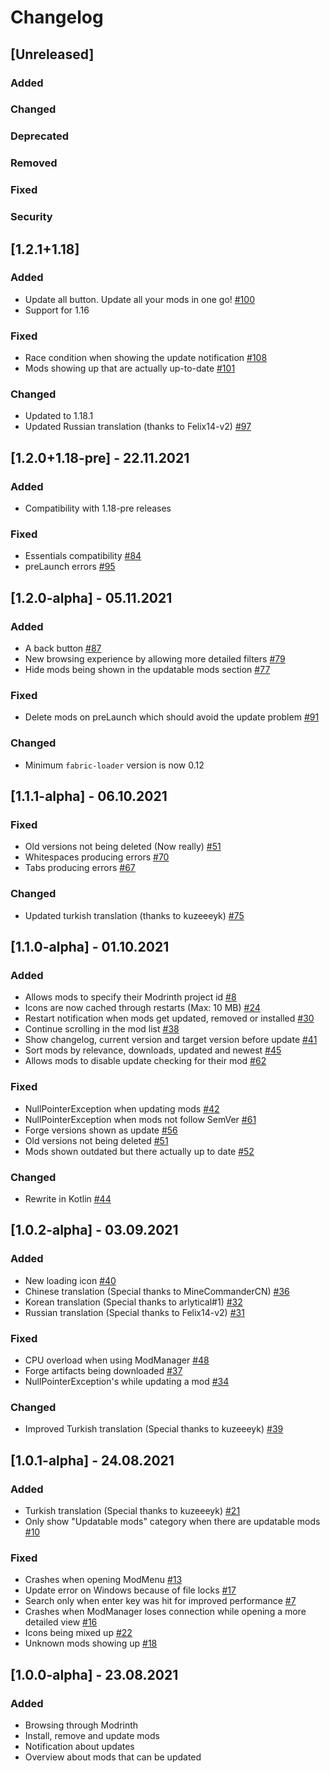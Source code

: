 # Changelog

## [Unreleased]
### Added

### Changed

### Deprecated

### Removed

### Fixed

### Security

## [1.2.1+1.18]
### Added
- Update all button. Update all your mods in one go! [#100](https://github.com/DeathsGun/ModManager/issues/100)
- Support for 1.16

### Fixed
- Race condition when showing the update notification [#108](https://github.com/DeathsGun/ModManager/issues/108)
- Mods showing up that are actually up-to-date [#101](https://github.com/DeathsGun/ModManager/issues/101)

### Changed
- Updated to 1.18.1
- Updated Russian translation (thanks to Felix14-v2) [#97](https://github.com/DeathsGun/ModManager/pull/97)

## [1.2.0+1.18-pre] - 22.11.2021
### Added
- Compatibility with 1.18-pre releases

### Fixed
- Essentials compatibility [#84](https://github.com/DeathsGun/ModManager/issues/84)
- preLaunch errors [#95](https://github.com/DeathsGun/ModManager/issues/95)

## [1.2.0-alpha] - 05.11.2021
### Added
- A back button [#87](https://github.com/DeathsGun/ModManager/issues/87)
- New browsing experience by allowing more detailed filters [#79](https://github.com/DeathsGun/ModManager/issues/79)
- Hide mods being shown in the updatable mods section [#77](https://github.com/DeathsGun/ModManager/issues/77)

### Fixed
- Delete mods on preLaunch which should avoid the update
  problem [#91](https://github.com/DeathsGun/ModManager/issues/91)

### Changed
- Minimum ```fabric-loader``` version is now 0.12

## [1.1.1-alpha] - 06.10.2021
### Fixed
- Old versions not being deleted (Now really) [#51](https://github.com/DeathsGun/ModManager/issues/51)
- Whitespaces producing errors [#70](https://github.com/DeathsGun/ModManager/issues/70)
- Tabs producing errors [#67](https://github.com/DeathsGun/ModManager/issues/67)

### Changed
- Updated turkish translation (thanks to kuzeeeyk) [#75](https://github.com/DeathsGun/ModManager/pull/75)

## [1.1.0-alpha] - 01.10.2021
### Added
- Allows mods to specify their Modrinth project id [#8](https://github.com/DeathsGun/ModManager/issues/8)
- Icons are now cached through restarts (Max: 10 MB) [#24](https://github.com/DeathsGun/ModManager/issues/24)
- Restart notification when mods get updated, removed or
  installed [#30](https://github.com/DeathsGun/ModManager/issues/30)
- Continue scrolling in the mod list [#38](https://github.com/DeathsGun/ModManager/issues/38)
- Show changelog, current version and target version before
  update [#41](https://github.com/DeathsGun/ModManager/issues/41)
- Sort mods by relevance, downloads, updated and newest [#45](https://github.com/DeathsGun/ModManager/issues/45)
- Allows mods to disable update checking for their mod [#62](https://github.com/DeathsGun/ModManager/issues/62)

### Fixed
- NullPointerException when updating mods [#42](https://github.com/DeathsGun/ModManager/issues/42)
- NullPointerException when mods not follow SemVer [#61](https://github.com/DeathsGun/ModManager/issues/64)
- Forge versions shown as update [#56](https://github.com/DeathsGun/ModManager/issues/56)
- Old versions not being deleted [#51](https://github.com/DeathsGun/ModManager/issues/51)
- Mods shown outdated but there actually up to date [#52](https://github.com/DeathsGun/ModManager/issues/52)

### Changed
- Rewrite in Kotlin [#44](https://github.com/DeathsGun/ModManager/pull/44)

## [1.0.2-alpha] - 03.09.2021
### Added
- New loading icon [#40](https://github.com/DeathsGun/ModManager/pull/40)
- Chinese translation (Special thanks to MineCommanderCN) [#36](https://github.com/DeathsGun/ModManager/pull/36)
- Korean translation (Special thanks to arlytical#1) [#32](https://github.com/DeathsGun/ModManager/pull/32)
- Russian translation (Special thanks to Felix14-v2) [#31](https://github.com/DeathsGun/ModManager/pull/31)

### Fixed
- CPU overload when using ModManager [#48](https://github.com/DeathsGun/ModManager/issues/48)
- Forge artifacts being downloaded [#37](https://github.com/DeathsGun/ModManager/pull/37)
- NullPointerException's while updating a mod [#34](https://github.com/DeathsGun/ModManager/issues/34)

### Changed
- Improved Turkish translation (Special thanks to kuzeeeyk) [#39](https://github.com/DeathsGun/ModManager/pull/39)

## [1.0.1-alpha] - 24.08.2021
### Added
- Turkish translation (Special thanks to kuzeeeyk) [#21](https://github.com/DeathsGun/ModManager/pull/21)
- Only show "Updatable mods" category when there are updatable
  mods [#10](https://github.com/DeathsGun/ModManager/issues/10)

### Fixed
- Crashes when opening ModMenu [#13](https://github.com/DeathsGun/ModManager/issues/13)
- Update error on Windows because of file locks [#17](https://github.com/DeathsGun/ModManager/issues/13)
- Search only when enter key was hit for improved performance [#7](https://github.com/DeathsGun/ModManager/issues/7)
- Crashes when ModManager loses connection while opening a more detailed
  view [#16](https://github.com/DeathsGun/ModManager/issues/16)
- Icons being mixed up [#22](https://github.com/DeathsGun/ModManager/issues/22)
- Unknown mods showing up [#18](https://github.com/DeathsGun/ModManager/issues/18)

## [1.0.0-alpha] - 23.08.2021
### Added
- Browsing through Modrinth
- Install, remove and update mods
- Notification about updates
- Overview about mods that can be updated
